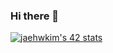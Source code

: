 ### Hi there 👋

<a href="https://github.com/JaeSeoKim/badge42"><img src="https://badge42.vercel.app/api/v2/cl1n8d5il000609li9xdlc8uq/stats?cursusId=21&coalitionId=88" alt="jaehwkim's 42 stats" /></a>
